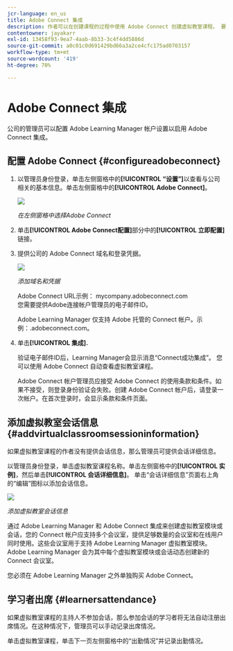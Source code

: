 ```yaml
---
jcr-language: en_us
title: Adobe Connect 集成
description: 作者可以在创建课程的过程中使用 Adobe Connect 创建虚拟教室课程。 要为 Adobe Learning Manager 帐户启用 Adobe Connect，请与所在公司的管理员联系。
contentowner: jayakarr
exl-id: 13458f93-9ea7-4aab-8b33-3c4f4dd5886d
source-git-commit: a0c01c0d691429bd66a3a2ce4cfc175ad0703157
workflow-type: tm+mt
source-wordcount: '419'
ht-degree: 70%

---
```


# Adobe Connect 集成

公司的管理员可以配置 Adobe Learning Manager 帐户设置以启用 Adobe Connect 集成。

## 配置 Adobe Connect {#configureadobeconnect}

1. 以管理员身份登录，单击左侧窗格中的&#x200B;**[!UICONTROL “设置”]**&#x200B;以查看与公司相关的基本信息。单击左侧窗格中的&#x200B;**[!UICONTROL Adobe Connect]**。

   ![](assets/left-pane.png)

   *在左侧窗格中选择Adobe Connect*

1. 单击&#x200B;**[!UICONTROL Adobe Connect配置]**&#x200B;部分中的&#x200B;**[!UICONTROL 立即配置]**&#x200B;链接。

   <!--![](assets/configure-now-connect.png)-->

1. 提供公司的 Adobe Connect 域名和登录凭据。

   ![](assets/adobeconnect-config.png)

   *添加域名和凭据*

   Adobe Connect URL示例： mycompany.adobeconnect.com\
   您需要提供Adobe连接帐户管理员的电子邮件ID。

   Adobe Learning Manager 仅支持 Adobe 托管的 Connect 帐户。示例：.adobeconnect.com。

1. 单击&#x200B;**[!UICONTROL 集成].**

   验证电子邮件ID后，Learning Manager会显示消息“Connect成功集成”。 您可以使用 Adobe Connect 自动查看虚拟教室课程。

   Adobe Connect 帐户管理员应接受 Adobe Connect 的使用条款和条件。如果不接受，则登录身份验证会失败。创建 Adobe Connect 帐户后，请登录一次帐户。在首次登录时，会显示条款和条件页面。

   <!--![](assets/mail-confirmation.png)-->

## 添加虚拟教室会话信息 {#addvirtualclassroomsessioninformation}

如果虚拟教室课程的作者没有提供会话信息，那么管理员可提供会话详细信息。

以管理员身份登录，单击虚拟教室课程名称。单击左侧窗格中的&#x200B;**[!UICONTROL 实例]**，然后单击&#x200B;**[!UICONTROL 会话详细信息]**。  单击“会话详细信息”页面右上角的“编辑”图标以添加会话信息。

![](assets/session-creation-admin.png)

*添加虚拟教室会话信息*

通过 Adobe Learning Manager 和 Adobe Connect 集成来创建虚拟教室模块或会话，您的 Connect 帐户应支持多个会议室，提供足够数量的会议室和在线用户同时使用。这些会议室用于支持 Adobe Learning Manager 虚拟教室模块。Adobe Learning Manager 会为其中每个虚拟教室模块或会话动态创建新的 Connect 会议室。

您必须在 Adobe Learning Manager 之外单独购买 Adobe Connect。

## 学习者出席 {#learnersattendance}

如果虚拟教室课程的主持人不参加会话，那么参加会话的学习者将无法自动注册出席情况。在这种情况下，管理员可以手动记录出席情况。

单击虚拟教室课程，单击下一页左侧窗格中的“出勤情况”并记录出勤情况。
